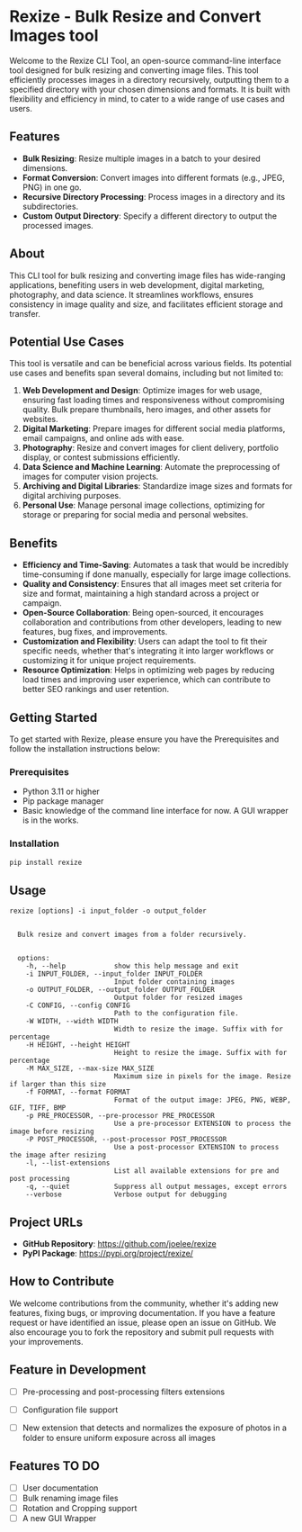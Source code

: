 # Rexize - Bulk Resize and Convert Images tool

Welcome to the Rexize CLI Tool, an open-source command-line interface tool designed for bulk resizing and converting image files. This tool efficiently processes images in a directory recursively, outputting them to a specified directory with your chosen dimensions and formats. It is built with flexibility and efficiency in mind, to cater to a wide range of use cases and users.


## Features

- **Bulk Resizing**: Resize multiple images in a batch to your desired dimensions.
- **Format Conversion**: Convert images into different formats (e.g., JPEG, PNG) in one go.
- **Recursive Directory Processing**: Process images in a directory and its subdirectories.
- **Custom Output Directory**: Specify a different directory to output the processed images.


## About
This CLI tool for bulk resizing and converting image files has wide-ranging applications, benefiting users in web development, digital marketing, photography, and data science. It streamlines workflows, ensures consistency in image quality and size, and facilitates efficient storage and transfer.


## Potential Use Cases

This tool is versatile and can be beneficial across various fields. Its potential use cases and benefits span several domains, including but not limited to:

1. **Web Development and Design**: Optimize images for web usage, ensuring fast loading times and responsiveness without compromising quality. Bulk prepare thumbnails, hero images, and other assets for websites.
2. **Digital Marketing**: Prepare images for different social media platforms, email campaigns, and online ads with ease.
3. **Photography**: Resize and convert images for client delivery, portfolio display, or contest submissions efficiently.
4. **Data Science and Machine Learning**: Automate the preprocessing of images for computer vision projects.
5. **Archiving and Digital Libraries**: Standardize image sizes and formats for digital archiving purposes.
6. **Personal Use**: Manage personal image collections, optimizing for storage or preparing for social media and personal websites.


## Benefits

- **Efficiency and Time-Saving**: Automates a task that would be incredibly time-consuming if done manually, especially for large image collections.
- **Quality and Consistency**: Ensures that all images meet set criteria for size and format, maintaining a high standard across a project or campaign.
- **Open-Source Collaboration**: Being open-sourced, it encourages collaboration and contributions from other developers, leading to new features, bug fixes, and improvements.
- **Customization and Flexibility**: Users can adapt the tool to fit their specific needs, whether that's integrating it into larger workflows or customizing it for unique project requirements.
- **Resource Optimization**: Helps in optimizing web pages by reducing load times and improving user experience, which can contribute to better SEO rankings and user retention.


## Getting Started
To get started with Rexize, please ensure you have the Prerequisites and follow the installation instructions below:

### Prerequisites
- Python 3.11 or higher
- Pip package manager
- Basic knowledge of the command line interface for now. A GUI wrapper is in the works.

### Installation
```bash
pip install rexize
```

## Usage
```
rexize [options] -i input_folder -o output_folder


  Bulk resize and convert images from a folder recursively.


  options:
    -h, --help            show this help message and exit
    -i INPUT_FOLDER, --input_folder INPUT_FOLDER
                          Input folder containing images
    -o OUTPUT_FOLDER, --output_folder OUTPUT_FOLDER
                          Output folder for resized images
    -C CONFIG, --config CONFIG
                          Path to the configuration file.
    -W WIDTH, --width WIDTH
                          Width to resize the image. Suffix with for percentage
    -H HEIGHT, --height HEIGHT
                          Height to resize the image. Suffix with for percentage
    -M MAX_SIZE, --max-size MAX_SIZE
                          Maximum size in pixels for the image. Resize if larger than this size
    -f FORMAT, --format FORMAT
                          Format of the output image: JPEG, PNG, WEBP, GIF, TIFF, BMP
    -p PRE_PROCESSOR, --pre-processor PRE_PROCESSOR
                          Use a pre-processor EXTENSION to process the image before resizing
    -P POST_PROCESSOR, --post-processor POST_PROCESSOR
                          Use a post-processor EXTENSION to process the image after resizing
    -l, --list-extensions
                          List all available extensions for pre and post processing
    -q, --quiet           Suppress all output messages, except errors
    --verbose             Verbose output for debugging

```


## Project URLs
- **GitHub Repository**: https://github.com/joelee/rexize
- **PyPI Package**: https://pypi.org/project/rexize/


## How to Contribute

We welcome contributions from the community, whether it's adding new features, fixing bugs, or improving documentation. If you have a feature request or have identified an issue, please open an issue on GitHub. We also encourage you to fork the repository and submit pull requests with your improvements.


## Feature in Development
- [ ] Pre-processing and post-processing filters extensions
- [ ] Configuration file support
- [ ] New extension that detects and normalizes the exposure of photos in a folder to ensure uniform exposure across all images


## Features TO DO
- [ ] User documentation
- [ ] Bulk renaming image files
- [ ] Rotation and Cropping support
- [ ] A new GUI Wrapper
